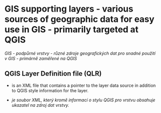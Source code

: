 # GIS supporting layers - various sources of geographic data for easy use in GIS - primarily targeted at QGIS 

*GIS - podpůrné vrstvy - různé zdroje geografických dat pro snadné použití v GIS - primárně zaměřené na QGIS*

## QGIS Layer Definition file (QLR)

- is an XML file that contains a pointer to the layer data source in addition to QGIS style information for the layer.
  
- *je soubor XML, který kromě informací o stylu QGIS pro vrstvu obsahuje ukazatel na zdroj dat vrstvy.*
